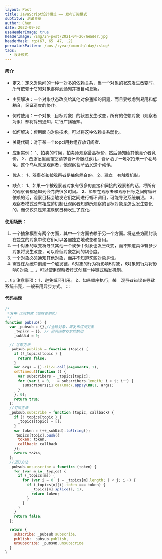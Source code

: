```yaml
---
layout: Post
title: JavaScript设计模式 —— 发布订阅模式
subtitle: 测试预览
author: Chen
date: 2022-09-02
useHeaderImage: true
headerImage: /img/in-post/2021-04-26/header.jpg
headerMask: rgb(67, 65, 47, .2)
permalinkPattern: /post/:year/:month/:day/:slug/
tags:
  - 设计模式
---
```

#### 简介
* 定义：定义对象间的一种一对多的依赖关系，当一个对象的状态发生改变时，所有依赖于它的对象都得到通知并被自动更新。

* 主要解决：一个对象状态改变给其他对象通知的问题，而且要考虑到易用和低耦合，保证高度的协作。

* 何时使用：一个对象（目标对象）的状态发生改变，所有的依赖对象（观察者对象）都将得到通知，进行广播通知。

* 如何解决：使用面向对象技术，可以将这种依赖关系弱化。

* 关键代码：对于某一个topci用数组存放订阅者.

* 应用实例： 1、拍卖的时候，拍卖师观察最高标价，然后通知给其他竞价者竞价。 2、西游记里面悟空请求菩萨降服红孩儿，菩萨洒了一地水招来一个老乌龟，这个乌龟就是观察者，他观察菩萨洒水这个动作。

* 优点： 1、观察者和被观察者是抽象耦合的。 2、建立一套触发机制。

* 缺点： 1、如果一个被观察者对象有很多的直接和间接的观察者的话，将所有的观察者都通知到会花费很多时间。 2、如果在观察者和观察目标之间有循环依赖的话，观察目标会触发它们之间进行循环调用，可能导致系统崩溃。 3、观察者模式没有相应的机制让观察者知道所观察的目标对象是怎么发生变化的，而仅仅只是知道观察目标发生了变化。

#### 使用场景：

1. 一个抽象模型有两个方面，其中一个方面依赖于另一个方面。将这些方面封装在独立的对象中使它们可以各自独立地改变和复用。
2. 一个对象的改变将导致其他一个或多个对象也发生改变，而不知道具体有多少对象将发生改变，可以降低对象之间的耦合度。
3. 一个对象必须通知其他对象，而并不知道这些对象是谁。
4. 需要在系统中创建一个触发链，A对象的行为将影响B对象，B对象的行为将影响C对象……，可以使用观察者模式创建一种链式触发机制。

::: tip
注意事项：  1、避免循环引用。 2、如果顺序执行，某一观察者错误会导致系统卡壳，一般采用异步方式。
:::

#### 代码实现
```js
/*
 *发布-订阅模式（观察者模式）
 */
function pubsub() {
  var _pubsub = {},//全局对象，即发布订阅对象
    _topics = {}, // 回调函数存放的数组
    _subUid = 0;

  // 发布方法
  _pubsub.publish = function (topic) {
    if (!_topics[topic]) {
      return false;
    }
    var args = [].slice.call(arguments, 1);
    setTimeout(function () {
      var subscribers = _topics[topic];
      for (var i = 0, j = subscribers.length; i < j; i++) {
        subscribers[i].callback.apply(null, args);
      }
    }, 0);
    return true;
  };
  //订阅方法
  _pubsub.subscribe = function (topic, callback) {
    if (!_topics[topic]) {
      _topics[topic] = [];
    }
    var token = (++_subUid).toString();
    _topics[topic].push({
      token: token,
      callback: callback
    });
    return token;
  };
  //退订方法
  _pubsub.unsubscribe = function (token) {
    for (var m in _topics) {
      if (_topics[m]) {
        for (var i = 0, j = _topics[m].length; i < j; i++) {
          if (_topics[m][i].token === token) {
            _topics[m].splice(i, 1);
            return token;
          }
        }
      }
    }
    return false;
  };

  return {
    subscribe: _pubsub.subscribe,
    publish: _pubsub.publish,
    unsubscribe: _pubsub.unsubscribe
  }
}
```
